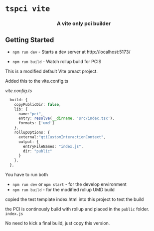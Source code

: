 # `tspci vite`

<h3 align="center">A vite only pci builder</h3>

## Getting Started

-   `npm run dev` - Starts a dev server at http://localhost:5173/

-   `npm run build` - Watch rollup build for PCIS

This is a modified default Vite preact project.


Added this to the vite.config.ts

_vite.config.ts_
```ts
  build: {
    copyPublicDir: false,
    lib: {
      name:"pci",
      entry: resolve(__dirname, 'src/index.tsx'),
      formats: ['umd']
    },
    rollupOptions: {
      external:"qtiCustomInteractionContext",
      output: {
        entryFileNames: "index.js",
        dir: "public"
      }
    },
  },
```

You have to run both
 - `npm run dev` or `npm start` - for the develop environment
 - `npm run build` - for the modified rollup UMD build

 copied the test template index.html into this project to test the build

 the PCI is continously build with rollup and placed in the `public` folder.
 `index.js`

 No need to kick a final build, just copy this version.
